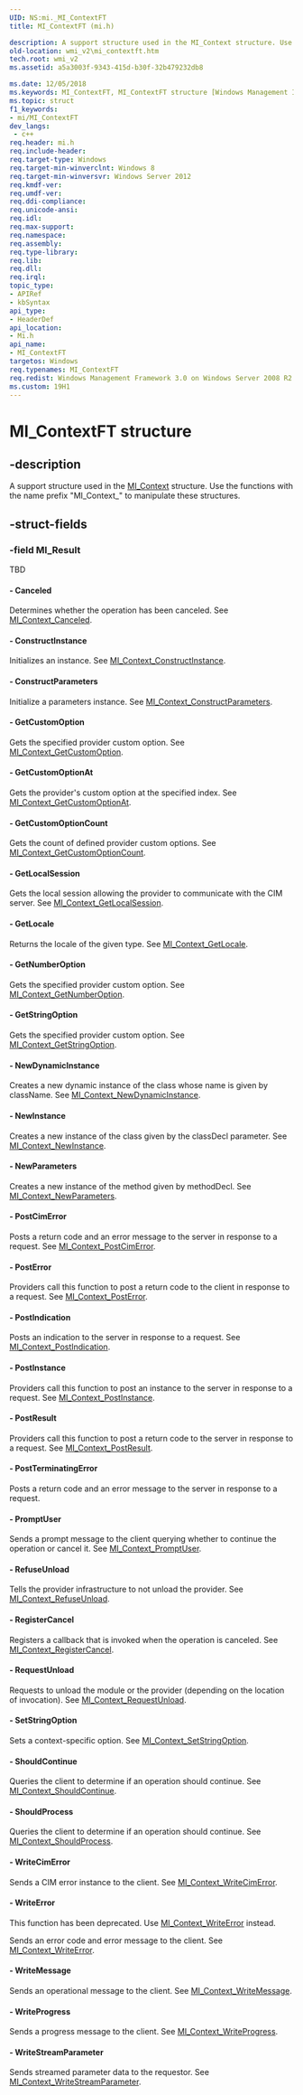 ```yaml
---
UID: NS:mi._MI_ContextFT
title: MI_ContextFT (mi.h)

description: A support structure used in the MI_Context structure. Use the functions with the name prefix &#0034;MI_Context_&#0034; to manipulate these structures.
old-location: wmi_v2\mi_contextft.htm
tech.root: wmi_v2
ms.assetid: a5a3003f-9343-415d-b30f-32b479232db8

ms.date: 12/05/2018
ms.keywords: MI_ContextFT, MI_ContextFT structure [Windows Management Infrastructure (MI)], mi/MI_ContextFT, wmi_v2.mi_contextft
ms.topic: struct
f1_keywords:
- mi/MI_ContextFT
dev_langs:
 - c++
req.header: mi.h
req.include-header: 
req.target-type: Windows
req.target-min-winverclnt: Windows 8
req.target-min-winversvr: Windows Server 2012
req.kmdf-ver: 
req.umdf-ver: 
req.ddi-compliance: 
req.unicode-ansi: 
req.idl: 
req.max-support: 
req.namespace: 
req.assembly: 
req.type-library: 
req.lib: 
req.dll: 
req.irql: 
topic_type:
- APIRef
- kbSyntax
api_type:
- HeaderDef
api_location:
- Mi.h
api_name:
- MI_ContextFT
targetos: Windows
req.typenames: MI_ContextFT
req.redist: Windows Management Framework 3.0 on Windows Server 2008 R2 with SP1,     Windows 7 with SP1, and Windows Server 2008 with SP2
ms.custom: 19H1
---
```


# MI_ContextFT structure


## -description


A support structure used in the <a href="https://docs.microsoft.com/windows/desktop/api/mi/ns-mi-mi_context">MI_Context</a> 
     structure. Use the functions with the name prefix "MI_Context_" to manipulate these 
     structures.


## -struct-fields




### -field MI_Result

TBD 




#### - Canceled

Determines whether the operation has been canceled. See 
       <a href="https://docs.microsoft.com/previous-versions/windows/desktop/api/mi/nf-mi-mi_context_canceled">MI_Context_Canceled</a>.


#### - ConstructInstance

Initializes an instance. See 
       <a href="https://docs.microsoft.com/previous-versions/windows/desktop/api/mi/nf-mi-mi_context_constructinstance">MI_Context_ConstructInstance</a>.


#### - ConstructParameters

Initialize a parameters instance. See 
       <a href="https://docs.microsoft.com/previous-versions/windows/desktop/api/mi/nf-mi-mi_context_constructparameters">MI_Context_ConstructParameters</a>.


#### - GetCustomOption

Gets the specified provider custom option. See 
       <a href="https://docs.microsoft.com/previous-versions/windows/desktop/api/mi/nf-mi-mi_context_getcustomoption">MI_Context_GetCustomOption</a>.


#### - GetCustomOptionAt

Gets the provider's custom option at the specified index. See 
       <a href="https://docs.microsoft.com/previous-versions/windows/desktop/api/mi/nf-mi-mi_context_getcustomoptionat">MI_Context_GetCustomOptionAt</a>.


#### - GetCustomOptionCount

Gets the count of defined provider custom options. See 
       <a href="https://docs.microsoft.com/previous-versions/windows/desktop/api/mi/nf-mi-mi_context_getcustomoptioncount">MI_Context_GetCustomOptionCount</a>.


#### - GetLocalSession

Gets the local session allowing the provider to communicate with the CIM server. See 
       <a href="https://docs.microsoft.com/previous-versions/windows/desktop/api/mi/nf-mi-mi_context_getlocalsession">MI_Context_GetLocalSession</a>.


#### - GetLocale

Returns the locale of the given type. See 
       <a href="https://docs.microsoft.com/previous-versions/windows/desktop/api/mi/nf-mi-mi_context_getlocale">MI_Context_GetLocale</a>.


#### - GetNumberOption

Gets the specified provider custom option. See 
       <a href="https://docs.microsoft.com/previous-versions/windows/desktop/api/mi/nf-mi-mi_context_getnumberoption">MI_Context_GetNumberOption</a>.


#### - GetStringOption

Gets the specified provider custom option. See 
       <a href="https://docs.microsoft.com/previous-versions/windows/desktop/api/mi/nf-mi-mi_context_getstringoption">MI_Context_GetStringOption</a>.


#### - NewDynamicInstance

Creates a new dynamic instance of the class whose name is given by className. See 
       <a href="https://docs.microsoft.com/previous-versions/windows/desktop/api/mi/nf-mi-mi_context_newdynamicinstance">MI_Context_NewDynamicInstance</a>.


#### - NewInstance

Creates a new instance of the class given by the classDecl parameter. See 
       <a href="https://docs.microsoft.com/previous-versions/windows/desktop/api/mi/nf-mi-mi_context_newinstance">MI_Context_NewInstance</a>.


#### - NewParameters

Creates a new instance of the method given by methodDecl. See 
       <a href="https://docs.microsoft.com/previous-versions/windows/desktop/api/mi/nf-mi-mi_context_newparameters">MI_Context_NewParameters</a>.


#### - PostCimError

Posts a return code and an error message to the server in response to a request. See 
       <a href="https://docs.microsoft.com/previous-versions/windows/desktop/api/mi/nf-mi-mi_context_postcimerror">MI_Context_PostCimError</a>.


#### - PostError

Providers call this function to post a return code to the client in response to a request. See 
       <a href="https://docs.microsoft.com/previous-versions/windows/desktop/api/mi/nf-mi-mi_context_posterror">MI_Context_PostError</a>.


#### - PostIndication

Posts an indication to the server in response to a request. See 
       <a href="https://docs.microsoft.com/previous-versions/windows/desktop/api/mi/nf-mi-mi_context_postindication">MI_Context_PostIndication</a>.


#### - PostInstance

Providers call this function to post an instance to the server in response to a request. See 
       <a href="https://docs.microsoft.com/previous-versions/windows/desktop/api/mi/nf-mi-mi_context_postinstance">MI_Context_PostInstance</a>.


#### - PostResult

Providers call this function to post a return code to the server in response to a request. See 
       <a href="https://docs.microsoft.com/previous-versions/windows/desktop/api/mi/nf-mi-mi_context_postresult">MI_Context_PostResult</a>.


#### - PostTerminatingError

Posts a return code and an error message to the server in response to a request.


#### - PromptUser

Sends a prompt message to the client querying whether to continue the operation or cancel it. See 
       <a href="https://docs.microsoft.com/previous-versions/windows/desktop/api/mi/nf-mi-mi_context_promptuser">MI_Context_PromptUser</a>.


#### - RefuseUnload

Tells the provider infrastructure to not unload the provider. See 
       <a href="https://docs.microsoft.com/previous-versions/windows/desktop/api/mi/nf-mi-mi_context_refuseunload">MI_Context_RefuseUnload</a>.


#### - RegisterCancel

Registers a callback that is invoked when the operation is canceled. See 
       <a href="https://docs.microsoft.com/previous-versions/windows/desktop/api/mi/nf-mi-mi_context_registercancel">MI_Context_RegisterCancel</a>.


#### - RequestUnload

Requests to unload the module or the provider (depending on the location of invocation). See 
       <a href="https://docs.microsoft.com/previous-versions/windows/desktop/api/mi/nf-mi-mi_context_requestunload">MI_Context_RequestUnload</a>.


#### - SetStringOption

Sets a context-specific option. See 
       <a href="https://docs.microsoft.com/previous-versions/windows/desktop/api/mi/nf-mi-mi_context_setstringoption">MI_Context_SetStringOption</a>.


#### - ShouldContinue

Queries the client to determine if an operation should continue. See 
       <a href="https://docs.microsoft.com/previous-versions/windows/desktop/api/mi/nf-mi-mi_context_shouldcontinue">MI_Context_ShouldContinue</a>.


#### - ShouldProcess

Queries the client to determine if an operation should continue. See 
       <a href="https://docs.microsoft.com/previous-versions/windows/desktop/api/mi/nf-mi-mi_context_shouldprocess">MI_Context_ShouldProcess</a>.


#### - WriteCimError

Sends a CIM error instance to the client. See 
       <a href="https://docs.microsoft.com/previous-versions/windows/desktop/api/mi/nf-mi-mi_context_writecimerror">MI_Context_WriteCimError</a>.


#### - WriteError

This function has been deprecated. Use 
       <a href="https://docs.microsoft.com/previous-versions/windows/desktop/api/mi/nf-mi-mi_context_writeerror">MI_Context_WriteError</a> instead.

Sends an error code and error message to the client. See 
       <a href="https://docs.microsoft.com/previous-versions/windows/desktop/api/mi/nf-mi-mi_context_writeerror">MI_Context_WriteError</a>.


#### - WriteMessage

Sends an operational message to the client. See 
       <a href="https://docs.microsoft.com/previous-versions/windows/desktop/api/mi/nf-mi-mi_context_writemessage">MI_Context_WriteMessage</a>.


#### - WriteProgress

Sends a progress message to the client. See 
       <a href="https://docs.microsoft.com/previous-versions/windows/desktop/api/mi/nf-mi-mi_context_writeprogress">MI_Context_WriteProgress</a>.


#### - WriteStreamParameter

Sends streamed parameter data to the requestor. See 
       <a href="https://docs.microsoft.com/previous-versions/windows/desktop/api/mi/nf-mi-mi_context_writestreamparameter">MI_Context_WriteStreamParameter</a>.

